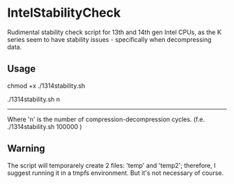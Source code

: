 # IntelStabilityCheck
Rudimental stability check script for 13th and 14th gen Intel CPUs, as the K series seem to have stability issues - specifically when decompressing data.

## Usage
chmod +x ./1314stability.sh

./1314stability.sh n

--------
Where 'n' is the number of compression-decompression cycles. (f.e. ./1314stability.sh 100000 )

## Warning
The script will temporarely create 2 files: 'temp' and 'temp2'; therefore, I suggest running it in a tmpfs environment.
But it's not necessary of course.
